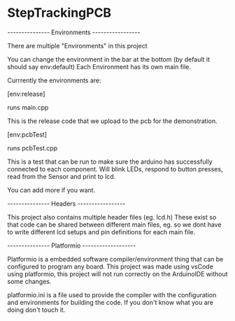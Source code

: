 # StepTrackingPCB

--------------- Environments -----------------

There are multiple "Environments" in this project

You can change the environment in the bar at the bottom (by default it should say env:default)
Each Environment has its own main file.

Currrently the environments are:

[env:release]

runs main.cpp

This is the release code that we upload to the pcb for the demonstration.

[env:pcbTest]

runs pcbTest.cpp

This is a test that can be run to make sure the arduino has successfully connected to each component.
Will blink LEDs, respond to button presses, read from the Sensor and print to lcd.

You can add more if you want.

--------------- Headers -----------------

This project also contains multiple header files (eg. lcd.h)
These exist so that code can be shared between different main files, eg. so we dont have to write different lcd setups and pin definitions for each main file.


--------------- Platformio -------------------

Platformio is a embedded software compiler/environment thing that can be configured to program any board.
This project was made using vsCode using platformio, this project will not run correctly on the ArduinoIDE without some changes.

platformio.ini is a file used to provide the compiler with the configuration and environments for building the code.
If you don't know what you are doing don't touch it.

